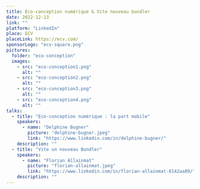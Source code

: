 ```yaml
---
title: Eco-conception numérique & Vite nouveau bundler
date: 2022-12-13
link: ""
platform: "LinkedIn"
place: ECV
placeLink: https://ecv.com/
sponsorLogo: "ecv-square.png"
pictures:
  folder: "eco-conception"
  images:
    - src: "eco-conception1.png"
      alt: ""
    - src: "eco-conception2.png"
      alt: ""
    - src: "eco-conception3.png"
      alt: ""
    - src: "eco-conception4.png"
      alt: ""
talks:
  - title: "Eco-conception numérique : la part mobile"
    speakers:
      - name: "Delphine Bugner"
        picture: "delphine-bugner.jpeg"
        link: "https://www.linkedin.com/in/delphine-bugner/"
    description: ""
  - title: "Vite un nouveau Bundler"
    speakers:
      - name: "Florian Allainmat"
        picture: "florian-allainmat.jpeg"
        link: "https://www.linkedin.com/in/florian-allainmat-8142aa89/"
    description: ""
---
```

